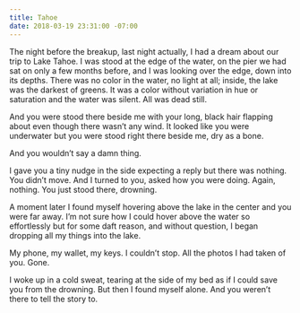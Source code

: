 ```yaml
---
title: Tahoe
date: 2018-03-19 23:31:00 -07:00
---
```


The night before the breakup, last night actually, I had a dream about our trip to Lake Tahoe. I was stood at the edge of the water, on the pier we had sat on only a few months before, and I was looking over the edge, down into its depths. There was no color in the water, no light at all; inside, the lake was the darkest of greens. It was a color without variation in hue or saturation and the water was silent. All was dead still.

And you were stood there beside me with your long, black hair flapping about even though there wasn’t any wind. It looked like you were underwater but you were stood right there beside me, dry as a bone.

And you wouldn’t say a damn thing.

I gave you a tiny nudge in the side expecting a reply but there was nothing. You didn’t move. And I turned to you, asked how you were doing. Again, nothing. You just stood there, drowning.

A moment later I found myself hovering above the lake in the center and you were far away. I’m not sure how I could hover above the water so effortlessly but for some daft reason, and without question, I began dropping all my things into the lake. 

My phone, my wallet, my keys. I couldn’t stop. All the photos I had taken of you. Gone. 

I woke up in a cold sweat, tearing at the side of my bed as if I could save you from the drowning. But then I found myself alone. And you weren’t there to tell the story to. 